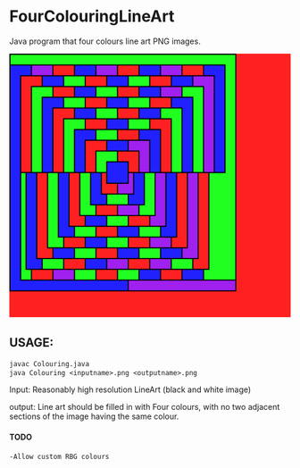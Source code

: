 # FourColouringLineArt
Java program that four colours line art PNG images.

![Conflict Graph Coloured](https://github.com/NicholasKobald/FourColouringLineArt/blob/master/coloured.png)

## USAGE:
    javac Colouring.java
    java Colouring <inputname>.png <outputname>.png

Input: Reasonably high resolution LineArt (black and white image)

output: Line art should be filled in with Four colours, with no two adjacent sections of the image having the same colour.


#### TODO
    -Allow custom RBG colours
